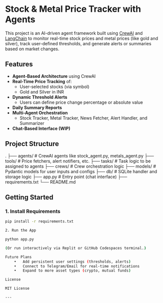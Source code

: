 # Stock & Metal Price Tracker with Agents

This project is an AI-driven agent framework built using [CrewAI](https://docs.crewai.com/) and [LangChain](https://docs.langchain.com/) to monitor real-time stock prices and metal prices (like gold and silver), track user-defined thresholds, and generate alerts or summaries based on market changes.

## Features

- **Agent-Based Architecture** using CrewAI
- **Real-Time Price Tracking** of:
  - User-selected stocks (via symbol)
  - Gold and Silver in INR
- **Dynamic Threshold Alerts**
  - Users can define price change percentage or absolute value
- **Daily Summary Reports**
- **Multi-Agent Orchestration**
  - Stock Tracker, Metal Tracker, News Fetcher, Alert Handler, and Summarizer
- **Chat-Based Interface (WIP)**

## Project Structure

.
├── agents/         # CrewAI agents like stock_agent.py, metals_agent.py
├── tools/          # Price fetchers, alert notifiers, etc.
├── tasks/          # Task logic to be assigned to agents
├── crews/          # Crew orchestration logic
├── models/         # Pydantic models for user inputs and configs
├── db/             # SQLite handler and storage logic
├── app.py          # Entry point (chat interface)
├── requirements.txt
└── README.md

## Getting Started

### 1. Install Requirements

```bash
pip install -r requirements.txt

2. Run the App

python app.py

(Or run interactively via Replit or GitHub Codespaces terminal.)

Future Plans
	•	Add persistent user settings (thresholds, alerts)
	•	Connect to Telegram/Email for real-time notifications
	•	Expand to more asset types (crypto, mutual funds)

License

MIT License

---
